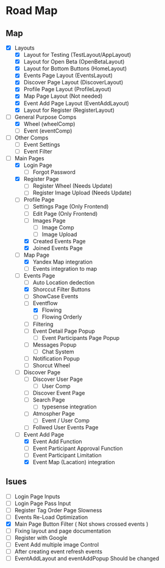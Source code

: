 # Road Map

## Map

- [x] Layouts
  - [x] Layout for Testing (TestLayout/AppLayout)
  - [x] Layout for Open Beta (OpenBetaLayout)
  - [x] Layout for Bottom Buttons (HomeLayout)
  - [x] Events Page Layout (EventsLayout)
  - [x] Discover Page Layout (DiscoverLayout)
  - [x] Profile Page Layout (ProfileLayout)
  - [x] Map Page Layout (Not needed)
  - [x] Event Add Page Layout (EventAddLayout)
  - [x] Layout for Register (RegisterLayout)
- [ ] General Purpose Comps
  - [x] Wheel (wheelComp)
  - [ ] Event (eventComp)
- [ ] Other Comps
  - [ ] Event Settings
  - [ ] Event Filter
- [ ] Main Pages
  - [x] Login Page
    - [ ] Forgot Password
  - [x] Register Page
    - [ ] Register Wheel (Needs Update)
    - [ ] Register Image Upload (Needs Update)
  - [ ] Profile Page
    - [ ] Settings Page (Only Frontend)
    - [ ] Edit Page (Only Frontend)
    - [ ] Images Page
      - [ ] Image Comp
      - [ ] Image Upload
    - [x] Created Events Page
    - [x] Joined Events Page
  - [ ] Map Page
    - [x] Yandex Map integration
    - [ ] Events integration to map
  - [ ] Events Page
    - [ ] Auto Location dedection
    - [x] Shorccut Filter Buttons
    - [ ] ShowCase Events
    - [ ] Eventflow
      - [x] Flowing
      - [ ] Flowing Orderly
    - [ ] Filtering
    - [ ] Event Detail Page Popup
      - [ ] Event Participants Page Popup
    - [ ] Messages Popup
      - [ ] Chat System
    - [ ] Notification Popup
    - [ ] Shorcut Wheel
  - [ ] Discover Page
    - [ ] Discover User Page
      - [ ] User Comp
    - [ ] Discover Event Page
    - [ ] Search Page
      - [ ] typesense integration
    - [ ] Atmospher Page
      - [ ] Event / User Comp
    - [ ] Follwed User Events Page
  - [ ] Event Add Page
    - [x] Event Add Function
    - [ ] Event Participant Approval Function
    - [ ] Event Participant Limitation
    - [x] Event Map (Lacation) integration

## Isues

- [ ] Login Page Inputs
- [ ] Login Page Pass Input
- [ ] Register Tag Order Page Slowness
- [ ] Events Re-Load Optimization
- [x] Main Page Button Filter ( Not shows crossed events )
- [ ] Fixing layout and page documentation
- [ ] Register with Google
- [ ] Event Add multiple image Control
- [ ] After creating event refresh events
- [ ] EventAddLayout and eventAddPopup Should be changed
